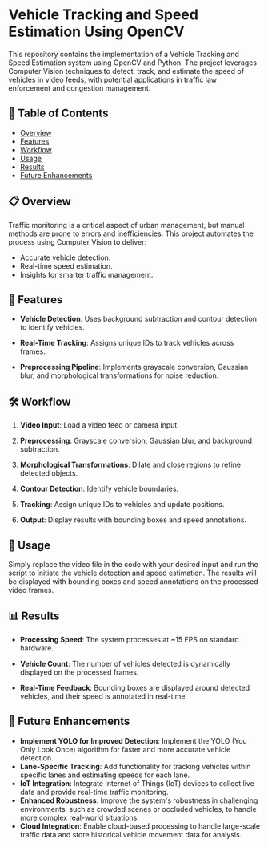 # Vehicle Tracking and Speed Estimation Using OpenCV

This repository contains the implementation of a Vehicle Tracking and Speed Estimation system using OpenCV and Python. The project leverages Computer Vision techniques to detect, track, and estimate the speed of vehicles in video feeds, with potential applications in traffic law enforcement and congestion management.

## 📖 Table of Contents
- [Overview](#overview)
- [Features](#features)
- [Workflow](#workflow)
- [Usage](#usage)
- [Results](#results)
- [Future Enhancements](#future-enhancements)
  

## 📋 Overview
Traffic monitoring is a critical aspect of urban management, but manual methods are prone to errors and inefficiencies. This project automates the process using Computer Vision to deliver:
- Accurate vehicle detection.
- Real-time speed estimation.
- Insights for smarter traffic management.

## 🌟 Features
- **Vehicle Detection**: Uses background subtraction and contour detection to identify vehicles.
- **Real-Time Tracking**: Assigns unique IDs to track vehicles across frames.

- **Preprocessing Pipeline**: Implements grayscale conversion, Gaussian blur, and morphological transformations for noise reduction.

## 🛠️ Workflow
1. **Video Input**: Load a video feed or camera input.
2. **Preprocessing**: Grayscale conversion, Gaussian blur, and background subtraction.
3. **Morphological Transformations**: Dilate and close regions to refine detected objects.
4. **Contour Detection**: Identify vehicle boundaries.
5. **Tracking**: Assign unique IDs to vehicles and update positions.

7. **Output**: Display results with bounding boxes and speed annotations.

## 🚀 Usage
Simply replace the video file in the code with your desired input and run the script to initiate the vehicle detection and speed estimation. The results will be displayed with bounding boxes and speed annotations on the processed video frames.

## 📊 Results
- **Processing Speed**: The system processes at ~15 FPS on standard hardware.

- **Vehicle Count**: The number of vehicles detected is dynamically displayed on the processed frames.
- **Real-Time Feedback**: Bounding boxes are displayed around detected vehicles, and their speed is annotated in real-time.

## 🔮 Future Enhancements
- **Implement YOLO for Improved Detection**: Implement the YOLO (You Only Look Once) algorithm for faster and more accurate vehicle detection.
- **Lane-Specific Tracking**: Add functionality for tracking vehicles within specific lanes and estimating speeds for each lane.
- **IoT Integration**: Integrate Internet of Things (IoT) devices to collect live data and provide real-time traffic monitoring.
- **Enhanced Robustness**: Improve the system's robustness in challenging environments, such as crowded scenes or occluded vehicles, to handle more complex real-world situations.
- **Cloud Integration**: Enable cloud-based processing to handle large-scale traffic data and store historical vehicle movement data for analysis.
